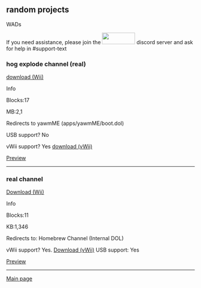 random projects
------------
WADs

If you need assistance, please join the <a href="https://discord.gg/c9zpWSUxGG"><img src="https://donut.eu.org/img/88x31/wii_super_cool.png" width="88" height="31"></a> discord server and ask for help in #support-text

<h3>hog explode channel (real)</h3>

[download (Wii)](https://idkwhereisthisname.github.io/dwnlds-dir/hogexplodech.wad)

Info

Blocks:17

MB:2,1

Redirects to yawmME (apps/yawmME/boot.dol)

USB support? No

vWii support? Yes [download (vWii)](https://idkwhereisthisname.github.io/dwnlds-dir/hogexplodechvwii.wad)

[Preview](https://youtu.be/SG3OyeMO00o?si=1N-cydBoiJIxO01J)

--------------------------

<h3>real channel</h3>

[Download (Wii)](https://idkwhereisthisname.github.io/dwnlds-dir/realchannel.wad)

Info

Blocks:11

KB:1,346

Redirects to: Homebrew Channel (Internal DOL)

vWii support? Yes. [Download (vWii)](https://idkwhereisthisname.github.io/dwnlds-dir/realchannelvwii.wad)
USB support: Yes

[Preview](https://youtu.be/eNJpCWZDX4g)

---------------------

[Main page](https://idkwhereisthisname.github.io)
